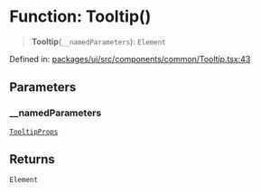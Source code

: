 # Function: Tooltip()

> **Tooltip**(`__namedParameters`): `Element`

Defined in: [packages/ui/src/components/common/Tooltip.tsx:43](https://github.com/laruss/react-text-game/blob/325ef0387ed3a81c3cff0516cf5aab684d6f654f/packages/ui/src/components/common/Tooltip.tsx#L43)

## Parameters

### \_\_namedParameters

[`TooltipProps`](../type-aliases/TooltipProps.md)

## Returns

`Element`
